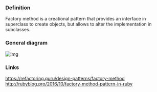 ### Definition

Factory method is a creational pattern that provides an interface in superclass to create objects, but allows to alter the implementation in subclasses.

### General diagram

![img](https://refactoring.guru/images/patterns/diagrams/factory-method/solution2-en-2x.png)


### Links

https://refactoring.guru/design-patterns/factory-method
http://rubyblog.pro/2016/10/factory-method-pattern-in-ruby

